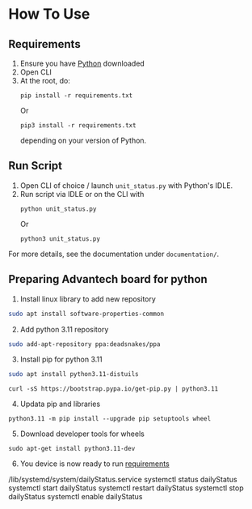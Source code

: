 # How To Use

## Requirements
1. Ensure you have [Python](https://www.python.org/downloads/) downloaded
2. Open CLI 
3. At the root, do:
    ```
    pip install -r requirements.txt
    ```
    Or
    ```
    pip3 install -r requirements.txt
    ```
    depending on your version of Python.

## Run Script
1. Open CLI of choice / launch `unit_status.py` with Python's IDLE.
2. Run script via IDLE or on the CLI with 
    ```
    python unit_status.py
    ```
    Or
    ```
    python3 unit_status.py
    ```

For more details, see the documentation under `documentation/`.

## Preparing Advantech board for python
1. Install linux library to add new repository
```sh
sudo apt install software-properties-common
```

2. Add python 3.11 repository
```sh
sudo add-apt-repository ppa:deadsnakes/ppa
```

3. Install pip for python 3.11
```sh
sudo apt install python3.11-distuils 
```
```
curl -sS https://bootstrap.pypa.io/get-pip.py | python3.11
```

4. Updata pip and libraries
```
python3.11 -m pip install --upgrade pip setuptools wheel
```

5. Download developer tools for wheels
```
sudo apt-get install python3.11-dev
```
6. You device is now ready to run [requirements](#requirements)


/lib/systemd/system/dailyStatus.service
systemctl status dailyStatus
systemctl start dailyStatus
systemctl restart dailyStatus
systemctl stop dailyStatus
systemctl enable dailyStatus
